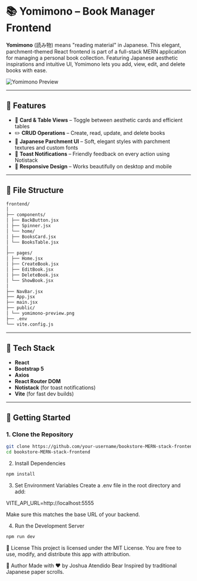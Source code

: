 # 📚 Yomimono – Book Manager Frontend

**Yomimono** (読み物) means "reading material" in Japanese. This elegant, parchment-themed React frontend is part of a full-stack MERN application for managing a personal book collection. Featuring Japanese aesthetic inspirations and intuitive UI, Yomimono lets you add, view, edit, and delete books with ease.

![Yomimono Preview](./frontend/public/yomimono-preview.png)

---

## 🌟 Features

- 🎴 **Card & Table Views** – Toggle between aesthetic cards and efficient tables  
- ✏️ **CRUD Operations** – Create, read, update, and delete books  
- 🎨 **Japanese Parchment UI** – Soft, elegant styles with parchment textures and custom fonts  
- 🚀 **Toast Notifications** – Friendly feedback on every action using Notistack  
- 📱 **Responsive Design** – Works beautifully on desktop and mobile  

---

## 📂 File Structure

```txt
frontend/
│
├── components/
│ ├── BackButton.jsx
│ ├── Spinner.jsx
│ └── home/
│ ├── BooksCard.jsx
│ └── BooksTable.jsx
│
├── pages/
│ ├── Home.jsx
│ ├── CreateBook.jsx
│ ├── EditBook.jsx
│ ├── DeleteBook.jsx
│ └── ShowBook.jsx
│
├── NavBar.jsx
├── App.jsx
├── main.jsx
├── public/
│ └── yomimono-preview.png
├── .env
└── vite.config.js
```


---

## 🧠 Tech Stack

- **React**
- **Bootstrap 5**
- **Axios**
- **React Router DOM**
- **Notistack** (for toast notifications)
- **Vite** (for fast dev builds)

---

## 🚀 Getting Started

### 1. Clone the Repository

```bash
git clone https://github.com/your-username/bookstore-MERN-stack-frontend.git
cd bookstore-MERN-stack-frontend
```

2. Install Dependencies
```bash
npm install
```

3. Set Environment Variables
Create a .env file in the root directory and add:

VITE_API_URL=http://localhost:5555

Make sure this matches the base URL of your backend.

4. Run the Development Server
```bash
npm run dev
```

📄 License
This project is licensed under the MIT License.
You are free to use, modify, and distribute this app with attribution.

👤 Author
Made with ❤️ by Joshua Atendido Bear
Inspired by traditional Japanese paper scrolls.
